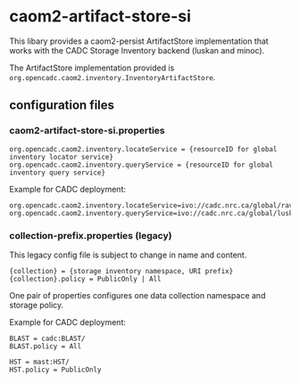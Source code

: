 # caom2-artifact-store-si

This libary provides a caom2-persist ArtifactStore implementation that
works with the CADC Storage Inventory backend (luskan and minoc).

The ArtifactStore implementation provided is `org.opencadc.caom2.inventory.InventoryArtifactStore`.

## configuration files

### caom2-artifact-store-si.properties

```
org.opencadc.caom2.inventory.locateService = {resourceID for global inventory locator service}
org.opencadc.caom2.inventory.queryService = {resourceID for global inventory query service}
```

Example for CADC deployment:
```
org.opencadc.caom2.inventory.locateService=ivo://cadc.nrc.ca/global/raven
org.opencadc.caom2.inventory.queryService=ivo://cadc.nrc.ca/global/luskan
```

### collection-prefix.properties (legacy)

This legacy config file is subject to change in name and content.

```
{collection} = {storage inventory namespace, URI prefix}
{collection}.policy = PublicOnly | All
```
One pair of properties configures one data collection namespace and storage policy.

Example for CADC deployment:
```
BLAST = cadc:BLAST/
BLAST.policy = All

HST = mast:HST/
HST.policy = PublicOnly
```
